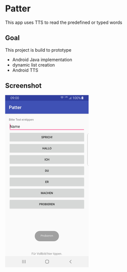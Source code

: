 # Patter

This app uses TTS to read the predefined or typed words

## Goal

This project is build to prototype

 - Android Java implementation
 - dynamic list creation
 - Android TTS
 
## Screenshot

<img align="center" width="270" height="555" src="images/main_screen.jpg">